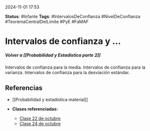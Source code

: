 2024-11-01 17:53

__Status__: #Infante
__Tags__: #IntervalosDeConfianza #NivelDeConfianza #TeoremaCentralDelLímite #PyE #FaMAF 
# Intervalos de confianza y ...
##### Volver a [[Probabilidad y Estadística parte 2]]

Intervalos de confianza para la media.
Intervalos de confianza para la varianza.
Intervalos de confianza para la desviación estándar.


## Referencias

- [[Probabilidad y estadística material]]

- **Clases referenciadas:**
	-  [Clase 22 de octubre](https://docs.google.com/presentation/d/1ED6irOhYSqqG-nTbcjejrGGNtbv5j1DAgN8XRPC_eLg/edit#slide=id.p)
	-  [Clase 24 de octubre](https://docs.google.com/presentation/d/1bB3HhPVw4PReGOBO8j-1dI3VHk_5HqW73gJeXsQsONQ/edit#slide=id.p)

